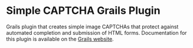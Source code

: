 Simple CAPTCHA Grails Plugin
=====================

Grails plugin that creates simple image CAPTCHAs that protect against automated completion and submission of HTML forms.
Documentation for this plugin is available on the [Grails website](http://grails.org/plugin/simple-captcha).
